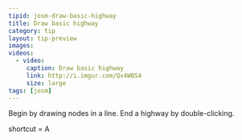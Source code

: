 ```yaml
---
tipid: josm-draw-basic-highway
title: Draw basic highway
category: tip
layout: tip-preview
images:
videos:
  - video:
     caption: Draw basic highway
     link: http://i.imgur.com/Qv4WBS4
     size: large
tags: [josm]
---
```


Begin by drawing nodes in a line. End a highway by double-clicking.

shortcut = A
